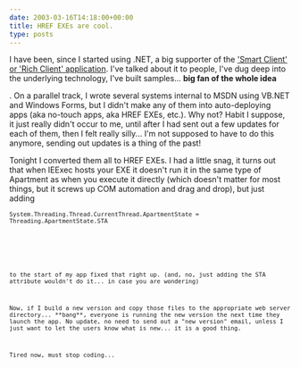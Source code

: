 ```yaml
---
date: 2003-03-16T14:18:00+00:00
title: HREF EXEs are cool.
type: posts
---
```

I have been, since I started using .NET, a big supporter of the ['Smart Client' or 'Rich Client' application](https://msdn.microsoft.com/msdnmag/issues/02/07/NetSmartClients/toc.asp). I've talked about it to people, I've dug deep into the underlying technology, I've built samples... **big fan of the whole idea**


  . On a parallel track, I wrote several systems internal to MSDN using VB.NET and Windows Forms, but I didn't make any of them into auto-deploying apps (aka no-touch apps, aka HREF EXEs, etc.). Why not? Habit I suppose, it just really didn't occur to me, until after I had sent out a few updates for each of them, then I felt really silly... I'm not supposed to have to do this anymore, sending out updates is a thing of the past!



  Tonight I converted them all to HREF EXEs. I had a little snag, it turns out that when IEExec hosts your EXE it doesn't run it in the same type of Apartment as when you execute it directly (which doesn't matter for most things, but it screws up COM automation and drag and drop), but just adding



  <font face="Courier New" size="2">


    System.Threading.Thread.CurrentThread.ApartmentState = Threading.ApartmentState.STA







    to the start of my app fixed that right up. (and, no, just adding the STA attribute wouldn't do it... in case you are wondering)



    Now, if I build a new version and copy those files to the appropriate web server directory... **bang**, everyone is running the new version the next time they launch the app. No update, no need to send out a "new version" email, unless I just want to let the users know what is new... it is a good thing.



    Tired now, must stop coding...
